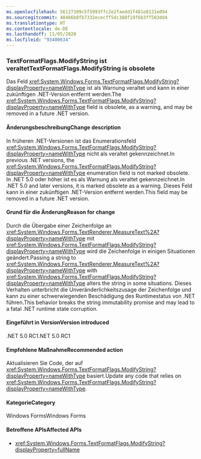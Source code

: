 ```yaml
---
ms.openlocfilehash: 56127309c5f5993ffc2e2faedd1f481e8131e094
ms.sourcegitcommit: 48466b8fb7332ececff5dc388f19f6b3ff503dd4
ms.translationtype: HT
ms.contentlocale: de-DE
ms.lasthandoff: 11/05/2020
ms.locfileid: "93400634"
---
```

### <a name="textformatflagsmodifystring-is-obsolete"></a><span data-ttu-id="8a641-101">TextFormatFlags.ModifyString ist veraltet</span><span class="sxs-lookup"><span data-stu-id="8a641-101">TextFormatFlags.ModifyString is obsolete</span></span>

<span data-ttu-id="8a641-102">Das Feld <xref:System.Windows.Forms.TextFormatFlags.ModifyString?displayProperty=nameWithType> ist als Warnung veraltet und kann in einer zukünftigen .NET-Version entfernt werden.</span><span class="sxs-lookup"><span data-stu-id="8a641-102">The <xref:System.Windows.Forms.TextFormatFlags.ModifyString?displayProperty=nameWithType> field is obsolete, as a warning, and may be removed in a future .NET version.</span></span>

#### <a name="change-description"></a><span data-ttu-id="8a641-103">Änderungsbeschreibung</span><span class="sxs-lookup"><span data-stu-id="8a641-103">Change description</span></span>

<span data-ttu-id="8a641-104">In früheren .NET-Versionen ist das Enumerationsfeld <xref:System.Windows.Forms.TextFormatFlags.ModifyString?displayProperty=nameWithType> nicht als veraltet gekennzeichnet.</span><span class="sxs-lookup"><span data-stu-id="8a641-104">In previous .NET versions, the <xref:System.Windows.Forms.TextFormatFlags.ModifyString?displayProperty=nameWithType> enumeration field is not marked obsolete.</span></span> <span data-ttu-id="8a641-105">In .NET 5.0 oder höher ist es als Warnung als veraltet gekennzeichnet.</span><span class="sxs-lookup"><span data-stu-id="8a641-105">In .NET 5.0 and later versions, it is marked obsolete as a warning.</span></span> <span data-ttu-id="8a641-106">Dieses Feld kann in einer zukünftigen .NET-Version entfernt werden.</span><span class="sxs-lookup"><span data-stu-id="8a641-106">This field may be removed in a future .NET version.</span></span>

#### <a name="reason-for-change"></a><span data-ttu-id="8a641-107">Grund für die Änderung</span><span class="sxs-lookup"><span data-stu-id="8a641-107">Reason for change</span></span>

<span data-ttu-id="8a641-108">Durch die Übergabe einer Zeichenfolge an <xref:System.Windows.Forms.TextRenderer.MeasureText%2A?displayProperty=nameWithType> mit <xref:System.Windows.Forms.TextFormatFlags.ModifyString?displayProperty=nameWithType> wird die Zeichenfolge in einigen Situationen geändert.</span><span class="sxs-lookup"><span data-stu-id="8a641-108">Passing a string to <xref:System.Windows.Forms.TextRenderer.MeasureText%2A?displayProperty=nameWithType> with <xref:System.Windows.Forms.TextFormatFlags.ModifyString?displayProperty=nameWithType> alters the string in some situations.</span></span> <span data-ttu-id="8a641-109">Dieses Verhalten unterbricht die Unveränderlichkeitszusage der Zeichenfolge und kann zu einer schwerwiegenden Beschädigung des Runtimestatus von .NET führen.</span><span class="sxs-lookup"><span data-stu-id="8a641-109">This behavior breaks the string immutability promise and may lead to a fatal .NET runtime state corruption.</span></span>

#### <a name="version-introduced"></a><span data-ttu-id="8a641-110">Eingeführt in Version</span><span class="sxs-lookup"><span data-stu-id="8a641-110">Version introduced</span></span>

<span data-ttu-id="8a641-111">.NET 5.0 RC1</span><span class="sxs-lookup"><span data-stu-id="8a641-111">.NET 5.0 RC1</span></span>

#### <a name="recommended-action"></a><span data-ttu-id="8a641-112">Empfohlene Maßnahme</span><span class="sxs-lookup"><span data-stu-id="8a641-112">Recommended action</span></span>

<span data-ttu-id="8a641-113">Aktualisieren Sie Code, der auf <xref:System.Windows.Forms.TextFormatFlags.ModifyString?displayProperty=nameWithType> basiert.</span><span class="sxs-lookup"><span data-stu-id="8a641-113">Update any code that relies on <xref:System.Windows.Forms.TextFormatFlags.ModifyString?displayProperty=nameWithType>.</span></span>

#### <a name="category"></a><span data-ttu-id="8a641-114">Kategorie</span><span class="sxs-lookup"><span data-stu-id="8a641-114">Category</span></span>

<span data-ttu-id="8a641-115">Windows Forms</span><span class="sxs-lookup"><span data-stu-id="8a641-115">Windows Forms</span></span>

#### <a name="affected-apis"></a><span data-ttu-id="8a641-116">Betroffene APIs</span><span class="sxs-lookup"><span data-stu-id="8a641-116">Affected APIs</span></span>

- <xref:System.Windows.Forms.TextFormatFlags.ModifyString?displayProperty=fullName>

<!--

#### Affected APIs

- `F:System.Windows.Forms.TextFormatFlags.ModifyString`

-->

